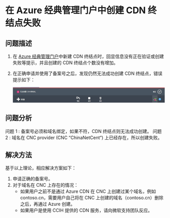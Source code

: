 <properties
                pageTitle="在 Azure 经典管理门户中创建 CDN 终结点失败"
                description="在 Azure 经典管理门户中创建 CDN 终结点时，出现无提示或 CDN 终结点创建失败"
                services="cdn"
                documentationCenter=""
                authors=""
                manager=""
                editor=""
                tags="cdn,IPC number, contoso"/>

<tags
                ms.service="cdn-aog"
                ms.date="12/29/2016"
                wacn.date="12/29/2016"/>

# 在 Azure 经典管理门户中创建 CDN 终结点失败

## 问题描述

1. 在 [Azure 经典管理门户](https://manage.windowsazure.cn/)中新建 CDN 终结点时，回显信息没有正在验证或创建失败等提示，并且创建的 CDN 终结点个数没有增加。
2. 在正确申请并使用了备案号之后，发现仍然无法成功创建 CDN 终结点，错误提示如下：

    ![cdn-create-error](./media/aog-cdn-qa-create-failure-without-information/cdn-create-error.jpg)

## 问题分析

问题 1 : 备案号必须和域名绑定，如果不符，CDN 终结点则无法成功创建。
问题 2 : 域名在 CNC provider (CNC “ChinaNetCent“) 上已经存在，所以创建失败。

## 解决方法

基于以上理论，相应解决方案如下：

1.  申请正确的备案号。
2.  对于域名在 CNC 上存在的情况：
    - 如果用户之前不是通过 Azure CDN 在 CNC 上创建过某个域名，例如 contoso.cn，需要用户自己将在 CNC 上创建的域名（contoso.cn）删除之后，再通过 Azure 创建。
    - 如果用户是使用 CCIH 提供的 CDN 服务，请向微软支持团队反应。

